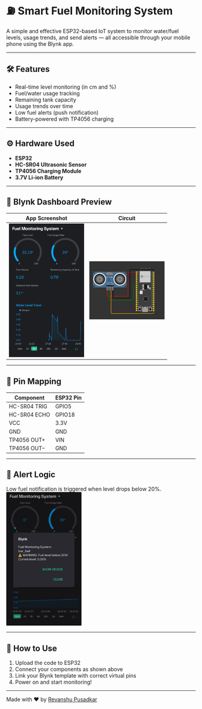 # ⛽ Smart Fuel Monitoring System

A simple and effective ESP32-based IoT system to monitor water/fuel levels, usage trends, and send alerts — all accessible through your mobile phone using the Blynk app.

---

## 🛠️ Features

- Real-time level monitoring (in cm and %)
- Fuel/water usage tracking
- Remaining tank capacity
- Usage trends over time
- Low fuel alerts (push notification)
- Battery-powered with TP4056 charging

---

## ⚙️ Hardware Used

- **ESP32**
- **HC-SR04 Ultrasonic Sensor**
- **TP4056 Charging Module**
- **3.7V Li-ion Battery**

---

## 📲 Blynk Dashboard Preview

| App Screenshot | Circuit |
|----------------|---------|
| <img src="gui of fuel monitoring system.jpg" width="200"/> | <img src="circuit.png" width="200"/> |

---

## 📡 Pin Mapping

| Component    | ESP32 Pin |
|--------------|-----------|
| HC-SR04 TRIG | GPIO5     |
| HC-SR04 ECHO | GPIO18    |
| VCC          | 3.3V      |
| GND          | GND       |
| TP4056 OUT+  | VIN       |
| TP4056 OUT−  | GND       |

---

## 🔔 Alert Logic

Low fuel notification is triggered when level drops below 20%.
</br>
<img src="alert message.jpg" width="200"/>

---

## 🚀 How to Use

1. Upload the code to ESP32
2. Connect your components as shown above
3. Link your Blynk template with correct virtual pins
4. Power on and start monitoring!

---

Made with ❤️ by [Revanshu Pusadkar](https://www.linkedin.com/in/revanshu-pusadkar-454082273/)
